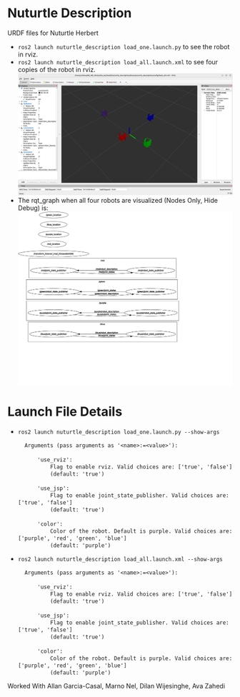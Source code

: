 # Nuturtle  Description
URDF files for Nuturtle Herbert
* `ros2 launch nuturtle_description load_one.launch.py` to see the robot in rviz.
* `ros2 launch nuturtle_description load_all.launch.xml` to see four copies of the robot in rviz.
![](images/rviz.png)
* The rqt_graph when all four robots are visualized (Nodes Only, Hide Debug) is:
![](images/rqt_graph.svg)
# Launch File Details
* `ros2 launch nuturtle_description load_one.launch.py --show-args`

        Arguments (pass arguments as '<name>:=<value>'):

            'use_rviz':
                Flag to enable rviz. Valid choices are: ['true', 'false']
                (default: 'true')

            'use_jsp':
                Flag to enable joint_state_publisher. Valid choices are: ['true', 'false']
                (default: 'true')

            'color':
                Color of the robot. Default is purple. Valid choices are: ['purple', 'red', 'green', 'blue']
                (default: 'purple')

* `ros2 launch nuturtle_description load_all.launch.xml --show-args`

        Arguments (pass arguments as '<name>:=<value>'):

            'use_rviz':
                Flag to enable rviz. Valid choices are: ['true', 'false']
                (default: 'true')

            'use_jsp':
                Flag to enable joint_state_publisher. Valid choices are: ['true', 'false']
                (default: 'true')

            'color':
                Color of the robot. Default is purple. Valid choices are: ['purple', 'red', 'green', 'blue']
                (default: 'purple')

Worked With Allan Garcia-Casal, Marno Nel, Dilan Wijesinghe, Ava Zahedi